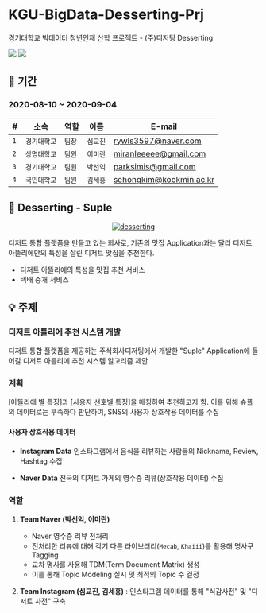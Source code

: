 
# KGU-BigData-Desserting-Prj

경기대학교 빅데이터 청년인재 산학 프로젝트 - (주)디저팅 Desserting 

 <img src="https://img.shields.io/badge/python-v3.7-green" />
<img src="https://img.shields.io/badge/Conda-win--64-green" >

 ## 📆 기간 
### 2020-08-10 ~ 2020-09-04 

|**#**|**소속**|**역할**|**이름**|**E-mail**|
|--|--|--|--|--|
|```1```|```경기대학교```|```팀장```|```심교진```|rywls3597@naver.com
|```2```|```상명대학교```|```팀원```|```이미란```|miranleeeee@gmail.com
|```3```|```경기대학교```|```팀원```|```박선익```|parksimis@gmail.com
|```4```|```국민대학교```|```팀원```|```김세홍```|sehongkim@kookmin.ac.kr

## 🍩 Desserting - Suple

<p align="center">
 <a href="https://suple.me"><img src="https://image.rocketpunch.com/company/37903/desserting-1_logo_1517983583.png?s=400x400&t=inside" alt="desserting">
</p></a>

디저트 통합 플랫폼을 만들고 있는 회사로, 기존의 맛집 Application과는 달리 디저트 아뜰리에만의 특성을 살린 디저트 맛집을 추천한다.

* 디저트 아뜰리에의 특성을 맛집 추천 서비스
* 택배 중개 서비스

## 💡 주제 
### 디저트 아틀리에 추천 시스템 개발

디저트 통합 플랫폼을 제공하는 주식회사디저팅에서 개발한 "Suple"  Application에 들어갈 디저트 아틀리에 추천 시스템 알고리즘 제안


### 계획
[아뜰리에 별 특징]과 [사용자 선호별 특징]을 매칭하여 추천하고자 함.
이를 위해 슈플의 데이터로는 부족하다 판단하여, SNS의 사용자 상호작용 데이터를 수집

#### 사용자 상호작용 데이터 
- **Instagram Data**
인스타그램에서 음식을 리뷰하는 사람들의 Nickname, Review, Hashtag 수집

- **Naver Data**
전국의 디저트 가게의 영수증 리뷰(상호작용 데이터) 수집

### 역할
1.  **Team Naver (박선익, 이미란)**
	* Naver 영수증 리뷰 전처리
	* 전처리한 리뷰에 대해 각기 다른 라이브러리(```Mecab```, ```Khaiii```)를 활용해 명사구 Tagging
	* 교차 명사를 사용해 TDM(Term Document Matrix) 생성
	* 이를 통해 Topic Modeling 실시 및 최적의 Topic 수 결정
	
2.  **Team Instagram (심교진, 김세홍)**
: 인스타그램 데이터를 통해 "식감사전" 및 "디저트 사전" 구축



